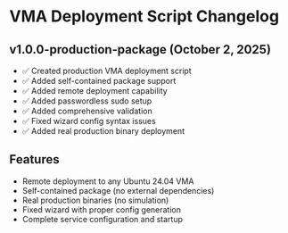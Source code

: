 # VMA Deployment Script Changelog

## v1.0.0-production-package (October 2, 2025)
- ✅ Created production VMA deployment script
- ✅ Added self-contained package support
- ✅ Added remote deployment capability
- ✅ Added passwordless sudo setup
- ✅ Added comprehensive validation
- ✅ Fixed wizard config syntax issues
- ✅ Added real production binary deployment

## Features
- Remote deployment to any Ubuntu 24.04 VMA
- Self-contained package (no external dependencies)
- Real production binaries (no simulation)
- Fixed wizard with proper config generation
- Complete service configuration and startup
